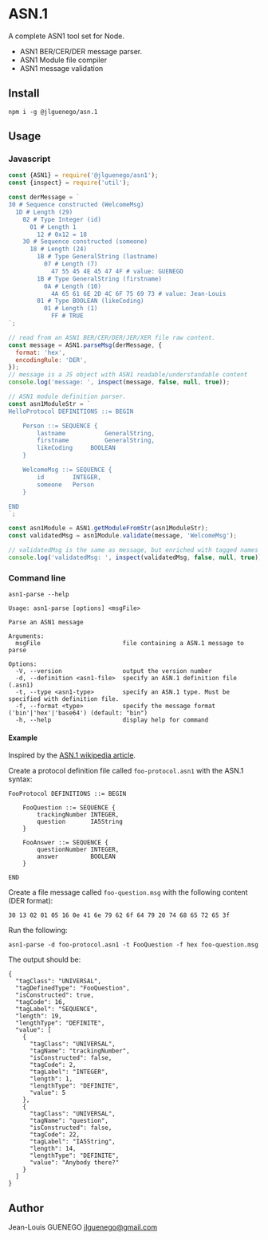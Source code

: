 # ASN.1

A complete ASN1 tool set for Node.

- ASN1 BER/CER/DER message parser.
- ASN1 Module file compiler
- ASN1 message validation

## Install

```
npm i -g @jlguenego/asn.1
```

## Usage

### Javascript

```js
const {ASN1} = require('@jlguenego/asn1');
const {inspect} = require('util');

const derMessage = `
30 # Sequence constructed (WelcomeMsg)
  1D # Length (29)
    02 # Type Integer (id)
      01 # Length 1
        12 # 0x12 = 18
    30 # Sequence constructed (someone)
      18 # Length (24)
        1B # Type GeneralString (lastname)
          07 # Length (7)
            47 55 45 4E 45 47 4F # value: GUENEGO
        1B # Type GeneralString (firstname)
          0A # Length (10)
            4A 65 61 6E 2D 4C 6F 75 69 73 # value: Jean-Louis
        01 # Type BOOLEAN (likeCoding)
          01 # Length (1)
            FF # TRUE
`;

// read from an ASN1 BER/CER/DER/JER/XER file raw content.
const message = ASN1.parseMsg(derMessage, {
  format: 'hex',
  encodingRule: 'DER',
});
// message is a JS object with ASN1 readable/understandable content
console.log('message: ', inspect(message, false, null, true));

// ASN1 module definition parser.
const asn1ModuleStr = `
HelloProtocol DEFINITIONS ::= BEGIN

    Person ::= SEQUENCE {
        lastname           GeneralString,
        firstname          GeneralString,
        likeCoding     BOOLEAN
    }

    WelcomeMsg ::= SEQUENCE {
        id        INTEGER,
        someone   Person
    }

END
`;

const asn1Module = ASN1.getModuleFromStr(asn1ModuleStr);
const validatedMsg = asn1Module.validate(message, 'WelcomeMsg');

// validatedMsg is the same as message, but enriched with tagged names and types.
console.log('validatedMsg: ', inspect(validatedMsg, false, null, true));
```

### Command line

```
asn1-parse --help
```

```
Usage: asn1-parse [options] <msgFile>

Parse an ASN1 message

Arguments:
  msgFile                       file containing a ASN.1 message to parse

Options:
  -V, --version                 output the version number
  -d, --definition <asn1-file>  specify an ASN.1 definition file (.asn1)
  -t, --type <asn1-type>        specify an ASN.1 type. Must be specified with definition file.
  -f, --format <type>           specify the message format ('bin'|'hex'|'base64') (default: "bin")
  -h, --help                    display help for command
```

#### Example

Inspired by the [ASN.1 wikipedia article](https://en.wikipedia.org/wiki/ASN.1#Example_encoded_in_DER).

Create a protocol definition file called `foo-protocol.asn1` with the ASN.1 syntax:

```
FooProtocol DEFINITIONS ::= BEGIN

    FooQuestion ::= SEQUENCE {
        trackingNumber INTEGER,
        question       IA5String
    }

    FooAnswer ::= SEQUENCE {
        questionNumber INTEGER,
        answer         BOOLEAN
    }

END
```

Create a file message called `foo-question.msg` with the following content (DER format):

```
30 13 02 01 05 16 0e 41 6e 79 62 6f 64 79 20 74 68 65 72 65 3f
```

Run the following:

```
asn1-parse -d foo-protocol.asn1 -t FooQuestion -f hex foo-question.msg
```

The output should be:

```
{
  "tagClass": "UNIVERSAL",
  "tagDefinedType": "FooQuestion",
  "isConstructed": true,
  "tagCode": 16,
  "tagLabel": "SEQUENCE",
  "length": 19,
  "lengthType": "DEFINITE",
  "value": [
    {
      "tagClass": "UNIVERSAL",
      "tagName": "trackingNumber",
      "isConstructed": false,
      "tagCode": 2,
      "tagLabel": "INTEGER",
      "length": 1,
      "lengthType": "DEFINITE",
      "value": 5
    },
    {
      "tagClass": "UNIVERSAL",
      "tagName": "question",
      "isConstructed": false,
      "tagCode": 22,
      "tagLabel": "IA5String",
      "length": 14,
      "lengthType": "DEFINITE",
      "value": "Anybody there?"
    }
  ]
}
```

## Author

Jean-Louis GUENEGO <jlguenego@gmail.com>
